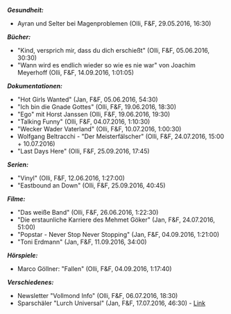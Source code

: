 _**Gesundheit:**_
- Ayran und Selter bei Magenproblemen (Olli, F&F, 29.05.2016, 16:30)

_**Bücher:**_  
- "Kind, versprich mir, dass du dich erschießt" (Olli, F&F, 05.06.2016, 30:30)
- "Wann wird es endlich wieder so wie es nie war" von Joachim Meyerhoff (Olli, F&F, 14.09.2016, 1:01:05)

_**Dokumentationen:**_  
- "Hot Girls Wanted" (Jan, F&F, 05.06.2016, 54:30)
- "Ich bin die Gnade Gottes" (Olli, F&F, 19.06.2016, 18:30)
- "Ego" mit Horst Janssen (Olli, F&F, 19.06.2016, 19:30)
- "Talking Funny" (Olli, F&F, 04.07.2016, 1:10:30)
- "Wecker Wader Vaterland" (Olli, F&F, 10.07.2016, 1:00:30)
- Wolfgang Beltracchi - "Der Meisterfälscher" (Olli, F&F, 24.07.2016, 15:00 + 10.07.2016)
- "Last Days Here" (Olli, F&F, 25.09.2016, 17:45)

_**Serien:**_
- "Vinyl" (Olli, F&F, 12.06.2016, 1:27:00)
- "Eastbound an Down" (Olli, F&F, 25.09.2016, 40:45)

_**Filme:**_
- "Das weiße Band" (Olli, F&F, 26.06.2016, 1:22:30)
- "Die erstaunliche Karriere des Mehmet Göker" (Jan, F&F, 24.07.2016, 51:00)
- "Popstar - Never Stop Never Stopping" (Jan, F&F, 04.09.2016, 1:21:00)
- "Toni Erdmann" (Jan, F&F, 11.09.2016, 34:00)
  
_**Hörspiele:**_
- Marco Göllner: "Fallen" (Olli, F&F, 04.09.2016, 1:17:40)


_**Verschiedenes:**_
- Newsletter "Vollmond Info" (Olli, F&F, 06.07.2016, 18:30)
- Sparschäler "Lurch Universal" (Jan, F&F, 17.07.2016, 46:30) - [Link](https://www.kochform.de/Lurch-Sparschaeler-Universal.htm?affiliate=BingShopping&msclkid=23d4ca0df342183080d2af69514d2f95)

